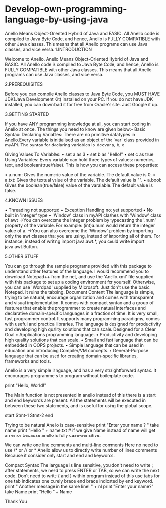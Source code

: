 # Develop-own-programming-language-by-using-java
Anello Means Object-Oriented Hybrid of Java and BASIC. All Anello code is compiled to Java Byte Code, and hence, Anello is FULLY COMPATIBLE with other Java classes. This means that all Anello programs can use Java classes, and vice versa.
1.INTRODUCTION

Welcome to Anello.
Anello Means Object-Oriented Hybrid of Java and BASIC.
All Anello code is compiled to Java Byte Code, and hence, Anello is FULLY COMPATIBLE with other Java classes. This means that all Anello programs can use Java classes, and vice versa.

2.PREREQUISITES

Before you can compile Anello classes to Java Byte Code, you MUST HAVE JDK(Java Development Kit) installed on your PC.
If you do not have JDK installed, you can download it for free from Oracle's site. Just Google it up.

3.GETTING STARTED

If you have ANY programming knowledge at all, you can start coding in Anello at once. The things you need to know are given below:-
Basic Syntax:
Declaring Variables: There are no primitive datatypes in Anello.Every variable is initialised as an object of the 'var' class provided in myAPI. The syntax for declaring variables is-decvar a, b, c 


Giving Values To Variables:
•  set a as 3
•  set b as "Hello!"
•  set c as true
Using Variables: Every variable can hold three types of values: numerics, text, and boolean(true/false). This is how you can access these properties:

•  a.num: Gives the numeric value of the variable. The default value is 0.
•  a.txt: Gives the textual value of the variable. The default value is "".
•  a.bool: Gives the boolean(true/false) value of the varaiable. The default value is false.

4.KNOWN ISSUES

•  Threading not supported
•  Exception Handling not yet supported
•  No built in 'integer' type
•  'Window' class in myAPI clashes with 'Window' class of awt
->You can overcome the integer problem by typecasting the '.num' property of the variable. For example: (int)a.num would return the integer value of a.
->You can also overcome the 'Window' problem by importing only the awt classes that you are using, instead of importing all of them. For instance, instead of writing import java.awt.*, you could write import java.awt.Button.

5.OTHER STUFF

You can go through the sample programs provided with this package to understand other features of the language.
I would recommend you to download Notepad++ from the net, and use the 'Anello.xml' file supplied with this package to set up a coding environment for yourself.
Otherwise, you can use 'Wordpad' supplied by Microsoft. Just don't use the basic Notepad. It ruins the tabbing.
Document Content
The language is simple, trying to be natural, encourage organization and comes with transparent and visual implementation. It comes with compact syntax and a group of features that enable the programmer to create natural interfaces and declarative domain-specific languages in a fraction of time. It is very small, fast programmer control. It supports many programming paradigms, comes with useful and practical libraries. The language is designed for productivity and developing high quality solutions that can scale.
Designed for a Clear Goal
•	Applications programming language.
•	Productivity and developing high quality solutions that can scale.
•	Small and fast language that can be embedded in OOPS projects.
•	Simple language that can be used in education and introducing Compiler/VM concepts.
•	General-Purpose language that can be used for creating domain-specific libraries, frameworks and tools.


Anello is a very simple language, and has a very straightforward syntax. It encourages programmers to program without boilerplate code.

print "Hello, World!" 

The Main function is not presented in anello instead of this there is a start and end keywords are present. All the statements will be executed in between these two statements, and is useful for using the global scope.

start 
Stmt-1
Stmt-2
end 


Trying to be natural
Anello is  case-sensitive
print "Enter your name ? " 
take name
print "Hello " + name.txt	# if we give Name instead of name will get an error because anello is  fully case-sensitive.


We can write one line comments and multi-line comments 
Here no need to use /* or // or * Anello allow us to directly write number of lines comments Because it consider only start and end and keywords.

Compact Syntax
The language is  line sensitive, you don't need to write ; after statements, we need to press ENTER or TAB, so we can write the next code.
Don’t need to write { and } within program instead of this use tabs for one tab indicates one curely brace end brace indicated by end keyword.
print " Another message in the same line! " + nl
print "Enter your name?" 
take Name 
print "Hello " + Name


Thank You


